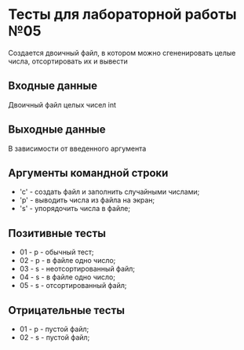 # Тесты для лабораторной работы №05
Создается двоичный файл, в котором можно сгененировать целые числа, отсортировать их и вывести

## Входные данные
Двоичный файл целых чисел int

## Выходные данные
В зависимости от введенного аргумента

## Аргументы командной строки
- 'c' - создать файл и заполнить случайными числами;
- 'p' - выводить числа из файла на экран;
- 's' - упорядочить числа в файле;

## Позитивные тесты
- 01 - p - обычный тест;
- 02 - p - в файле одно число;
- 03 - s - неотсортированный файл;
- 04 - s - в файле одно число;
- 05 - s - отсортированный файл;

## Отрицательные тесты
- 01 - p - пустой файл;
- 02 - s - пустой файл;
